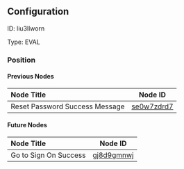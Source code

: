 # 
## Configuration
ID:  liu3llworn

Type: EVAL 








### Position

#### Previous Nodes
| Node Title | Node ID |
| :------------- | ------------ |
| Reset Password Success Message | [se0w7zdrd7](./se0w7zdrd7.md) | 
 
 #### Future Nodes
| Node Title | Node ID |
| :------------- | ------------ |
| Go to Sign On Success |[gj8d9gmnwj](./gj8d9gmnwj.md) | 